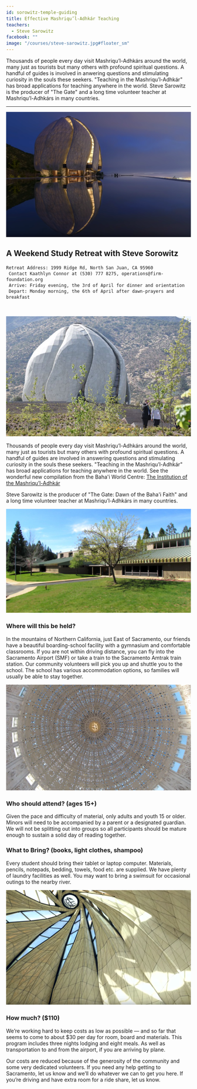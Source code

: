 ```yaml
---
id: sorowitz-temple-guiding
title: Effective Mashriqu’l-Adhkár Teaching
teachers:
  - Steve Sarowitz
facebook: ""
image: "/courses/steve-sarowitz.jpg#floater_sm"
---
```


Thousands of people every day visit Mashriqu’l-Adhkárs around the world, many just as tourists but many others with profound spiritual questions. A handful of guides is involved in anwering questions and stimulating curiosity in the souls these seekers. "Teaching in the Mashriqu’l-Adhkár" has broad applications for teaching anywhere in the world. Steve Sarowitz is the producer of "The Gate" and a long time volunteer teacher at Mashriqu’l-Adhkárs in many countries.

---


![temple](/courses/temple-chile-exterior-pool.png#full)

## A Weekend Study Retreat with Steve Sorowitz

```
Retreat Address: 1999 Ridge Rd, North San Juan, CA 95960
 Contact Kaathlyn Connor at (530) 777 8275, operations@firm-foundation.org
 Arrive: Friday evening, the 3rd of April for dinner and orientation
 Depart: Monday morning, the 6th of April after dawn-prayers and breakfast
```

<br>

![temple front](/courses/temple-chile.png#floater2)

Thousands of people every day visit Mashriqu’l-Adhkárs around the world, many just as tourists but many others with profound spiritual questions. A handful of guides are involved in answering questions and stimulating curiosity in the souls these seekers. "Teaching in the Mashriqu’l-Adhkár" has broad applications for teaching anywhere in the world. See the wonderful new compilation from the Baha'i World Centre:  [The Institution of the Mashriqu’l-Adhkár](https://www.bahai.org/library/authoritative-texts/compilations/institution-mashriqul-adhkar/institution-mashriqul-adhkar.pdf)

Steve Sarowitz is the producer of "The Gate: Dawn of the Baha'i Faith" and a long time volunteer teacher at Mashriqu’l-Adhkárs in many countries.


![school front](/courses/school-front2.jpg#floater)
### Where will this be held?

In the mountains of Northern California, just East of Sacramento, our friends have a beautiful boarding-school facility with a gymnasium and comfortable classrooms. If you are not within driving distance, you can fly into the Sacramento Airport (SMF) or take a train to the Sacramento Amtrak train station. Our community volunteers will pick you up and shuttle you to the school. The school has various accommodation options, so families will usually be able to stay together.



![software with tablet of ahmad](/courses/temple-wilmette-interior.png#floater2)
### Who should attend? (ages 15+)

Given the pace and difficulty of material, only adults and youth 15 or older. Minors will need to be accompanied by a parent or a designated guardian. We will not be splitting out into groups so all participants should be mature enough to sustain a solid day of reading together.



### What to Bring? (books, light clothes, shampoo)

Every student should bring their tablet or laptop computer. Materials, pencils, notepads, bedding, towels, food etc. are supplied. We have plenty of laundry facilities as well. You may want to bring a swimsuit for occasional outings to the nearby river.


![library of arabic books](/courses/temple-chile-interior.png#floater)

### How much? ($110)

We’re working hard to keep costs as low as possible — and so far that seems to come to about $30 per day for room, board and materials. This program includes three nights lodging and eight meals. As well as transportation to and from the airport, if you are arriving by plane.

Our costs are reduced because of the generosity of the community and some very dedicated volunteers. If you need any help getting to Sacramento, let us know and we’ll do whatever we can to get you here. If you’re driving and have extra room for a ride share, let us know.

<br><br><br><br>
